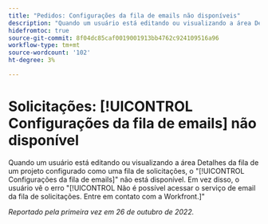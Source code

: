 ```yaml
---
title: "Pedidos: Configurações da fila de emails não disponíveis"
description: "Quando um usuário está editando ou visualizando a área Detalhes da fila de um projeto configurado como uma fila de solicitações, a área Configurações da fila de e-mail não está disponível. Em vez disso, o usuário vê o erro Não é possível acessar o serviço de email da fila de solicitações. Entre em contato com a Workfront."
hidefromtoc: true
source-git-commit: 8f04dc85caf0019001913bb4762c924109516a96
workflow-type: tm+mt
source-wordcount: '102'
ht-degree: 3%

---
```



# Solicitações: [!UICONTROL Configurações da fila de emails] não disponível

Quando um usuário está editando ou visualizando a área Detalhes da fila de um projeto configurado como uma fila de solicitações, o &quot;[!UICONTROL Configurações da fila de emails]&quot; não está disponível. Em vez disso, o usuário vê o erro &quot;[!UICONTROL Não é possível acessar o serviço de email da fila de solicitações. Entre em contato com a Workfront.]&quot;

_Reportado pela primeira vez em 26 de outubro de 2022._

